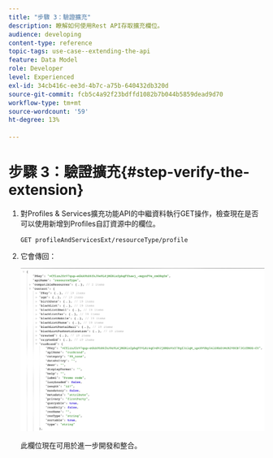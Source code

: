 ```yaml
---
title: "步驟 3：驗證擴充"
description: 瞭解如何使用Rest API存取擴充欄位。
audience: developing
content-type: reference
topic-tags: use-case--extending-the-api
feature: Data Model
role: Developer
level: Experienced
exl-id: 34cb416c-ee3d-4b7c-a75b-640432db320d
source-git-commit: fcb5c4a92f23bdffd1082b7b044b5859dead9d70
workflow-type: tm+mt
source-wordcount: '59'
ht-degree: 13%

---
```


# 步驟 3：驗證擴充{#step-verify-the-extension}

1. 對Profiles &amp; Services擴充功能API的中繼資料執行GET操作，檢查現在是否可以使用新增到Profiles自訂資源中的欄位。

   ```
   GET profileAndServicesExt/resourceType/profile
   ```

1. 它會傳回：

   ![](assets/extendpandsapiview.png)

   此欄位現在可用於進一步開發和整合。
